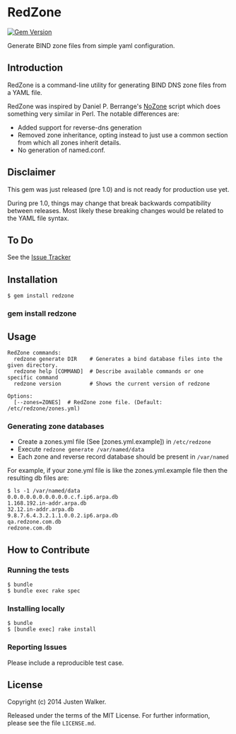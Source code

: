 RedZone 
=======

[![Gem Version](https://badge.fury.io/rb/redzone.png)](http://badge.fury.io/rb/redzone)

Generate BIND zone files from simple yaml configuration.

Introduction
------------

RedZone is a command-line utility for generating BIND DNS zone files from a YAML file.

RedZone was inspired by Daniel P. Berrange's [NoZone](http://search.cpan.org/~danberr/NoZone-1.0/lib/NoZone.pm)
script which does something very similar in Perl.
The notable differences are:
 - Added support for reverse-dns generation
 - Removed zone inheritance, opting instead to just
   use a common section from which all zones inherit details.
 - No generation of named.conf.

Disclaimer
----------

This gem was just released (pre 1.0) and is not ready for production use yet.

During pre 1.0, things may change that break backwards compatibility between releases. Most likely these breaking
changes would be related to the YAML file syntax.

To Do
-----
See the [Issue Tracker](https://github.com/justenwalker/redzone/issues)

Installation
------------

```
$ gem install redzone
```
### gem install redzone

Usage
-----

```
RedZone commands:
  redzone generate DIR    # Generates a bind database files into the given directory.
  redzone help [COMMAND]  # Describe available commands or one specific command
  redzone version         # Shows the current version of redzone

Options:
  [--zones=ZONES]  # RedZone zone file. (Default: /etc/redzone/zones.yml)
```

### Generating zone databases

- Create a zones.yml file (See [zones.yml.example]) in `/etc/redzone`
- Execute `redzone generate /var/named/data`
- Each zone and reverse record database should be present in `/var/named`

For example, if your zone.yml file is like the zones.yml.example file
then the resulting db files are:

```
$ ls -1 /var/named/data
0.0.0.0.0.0.0.0.0.0.c.f.ip6.arpa.db
1.168.192.in-addr.arpa.db
32.12.in-addr.arpa.db
9.8.7.6.4.3.2.1.1.0.0.2.ip6.arpa.db
qa.redzone.com.db
redzone.com.db
```

How to Contribute
-----------------

### Running the tests

    $ bundle
    $ bundle exec rake spec

### Installing locally

    $ bundle
    $ [bundle exec] rake install

### Reporting Issues

Please include a reproducible test case.

License
-------

Copyright (c) 2014 Justen Walker.

Released under the terms of the MIT License. For further information, please see the file `LICENSE.md`.
